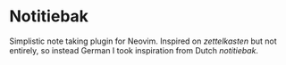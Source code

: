 # Notitiebak

Simplistic note taking plugin for Neovim. Inspired on *zettelkasten* but not
entirely, so instead German I took inspiration from Dutch *notitiebak*.
